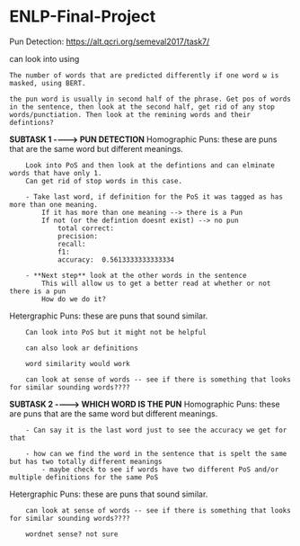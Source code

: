 # ENLP-Final-Project
Pun Detection: https://alt.qcri.org/semeval2017/task7/

can look into using

	The number of words that are predicted differently if one word ω is masked, using BERT.
	
	the pun word is usually in second half of the phrase. Get pos of words in the sentence, then look at the second half, get rid of any stop words/punctiation. Then look at the remining words and their defintions? 

**SUBTASK 1 ----> PUN DETECTION**
Homographic Puns: 
	these are puns that are the same word but different meanings. 
		
		Look into PoS and then look at the defintions and can elminate words that have only 1. 
		Can get rid of stop words in this case. 
		
		- Take last word, if definition for the PoS it was tagged as has more than one meaning. 
			If it has more than one meaning --> there is a Pun 
			If not (or the defintion doesnt exist) --> no pun 
				total correct: 
				precision: 
				recall:
				f1: 
				accuracy:  0.5613333333333334
		
		- **Next step** look at the other words in the sentence 
			This will allow us to get a better read at whether or not there is a pun 
			How do we do it?
Hetergraphic Puns: 
	these are puns that sound similar. 
		
		Can look into PoS but it might not be helpful 
		
		can also look ar definitions 
		
		word similarity would work
		
		can look at sense of words -- see if there is something that looks for similar sounding words????
		
**SUBTASK 2 ----> WHICH WORD IS THE PUN**
Homographic Puns: 
	these are puns that are the same word but different meanings. 
		

		- Can say it is the last word just to see the accuracy we get for that
		
		- how can we find the word in the sentence that is spelt the same but has two totally different meanings 
			- maybe check to see if words have two different PoS and/or multiple definitions for the same PoS
				

Hetergraphic Puns: 
	these are puns that sound similar. 
		
		can look at sense of words -- see if there is something that looks for similar sounding words????
		
		wordnet sense? not sure


